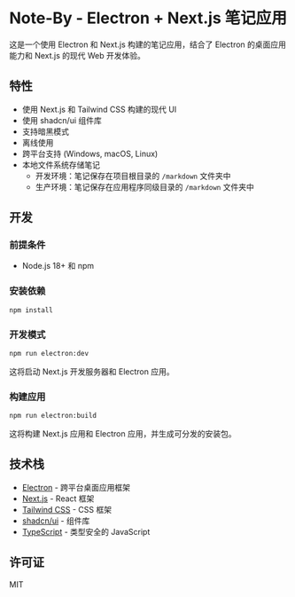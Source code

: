 # Note-By - Electron + Next.js 笔记应用

这是一个使用 Electron 和 Next.js 构建的笔记应用，结合了 Electron 的桌面应用能力和 Next.js 的现代 Web 开发体验。

## 特性

- 使用 Next.js 和 Tailwind CSS 构建的现代 UI
- 使用 shadcn/ui 组件库
- 支持暗黑模式
- 离线使用
- 跨平台支持 (Windows, macOS, Linux)
- 本地文件系统存储笔记
  - 开发环境：笔记保存在项目根目录的 `/markdown` 文件夹中
  - 生产环境：笔记保存在应用程序同级目录的 `/markdown` 文件夹中

## 开发

### 前提条件

- Node.js 18+ 和 npm

### 安装依赖

```bash
npm install
```

### 开发模式

```bash
npm run electron:dev
```

这将启动 Next.js 开发服务器和 Electron 应用。

### 构建应用

```bash
npm run electron:build
```

这将构建 Next.js 应用和 Electron 应用，并生成可分发的安装包。

## 技术栈

- [Electron](https://www.electronjs.org/) - 跨平台桌面应用框架
- [Next.js](https://nextjs.org/) - React 框架
- [Tailwind CSS](https://tailwindcss.com/) - CSS 框架
- [shadcn/ui](https://ui.shadcn.com/) - 组件库
- [TypeScript](https://www.typescriptlang.org/) - 类型安全的 JavaScript

## 许可证

MIT